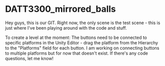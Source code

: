 # DATT3300_mirrored_balls

Hey guys, this is our GIT. Right now, the only scene is the test scene - this is just where I've been playing around with the code and stuff.

To create a level at the moment:
The buttons need to be connected to specific platforms in the Unity Editor - drag the platform from the Hierarchy to the "Platforms" field for each button.
I am working on connecting buttons to multiple platforms but for now that doesn't exist. If there's any code questions, let me know!
